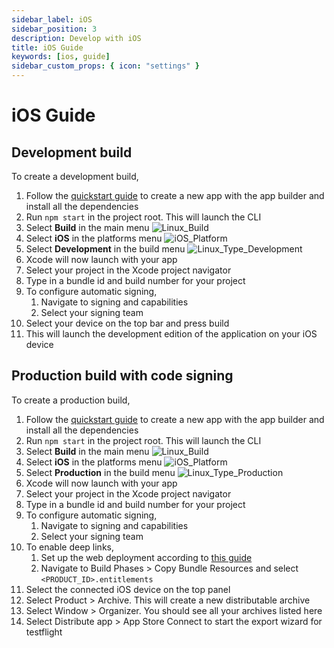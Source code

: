 ```yaml
---
sidebar_label: iOS
sidebar_position: 3
description: Develop with iOS
title: iOS Guide
keywords: [ios, guide]
sidebar_custom_props: { icon: "settings" }
---
```


# iOS Guide

## Development build

To create a development build,

1.  Follow the [quickstart guide](/turn-key/quickstart) to create a new app with the app builder and install all the dependencies
1.  Run `npm start` in the project root. This will launch the CLI
1.  Select **Build** in the main menu
    <image alt="Linux_Build" className="guide-img" lightImageSrc="guides/Linux_Build.png" darkImageSrc="guides/Linux_Build.png" />
1.  Select **iOS** in the platforms menu
    <image alt="iOS_Platform" className="guide-img" lightImageSrc="guides/iOS_Platform.png" darkImageSrc="guides/iOS_Platform.png" />
1.  Select **Development** in the build menu
    <image alt="Linux_Type_Development" className="guide-img" lightImageSrc="guides/Linux_Type_Development.png" darkImageSrc="guides/Linux_Type_Development.png" />
1.  Xcode will now launch with your app
1.  Select your project in the Xcode project navigator
1.  Type in a bundle id and build number for your project
1.  To configure automatic signing,
    1.  Navigate to signing and capabilities
    1.  Select your signing team
1.  Select your device on the top bar and press build
1.  This will launch the development edition of the application on your iOS device

## Production build with code signing

To create a production build,

1.  Follow the [quickstart guide](/turn-key/quickstart) to create a new app with the app builder and install all the dependencies
1.  Run `npm start` in the project root. This will launch the CLI
1.  Select **Build** in the main menu
    <image alt="Linux_Build" className="guide-img" lightImageSrc="guides/Linux_Build.png" darkImageSrc="guides/Linux_Build.png" />
1.  Select **iOS** in the platforms menu
    <image alt="iOS_Platform" className="guide-img" lightImageSrc="guides/iOS_Platform.png" darkImageSrc="guides/iOS_Platform.png" />
1.  Select **Production** in the build menu
    <image alt="Linux_Type_Production" className="guide-img" lightImageSrc="guides/Linux_Type_Production.png" darkImageSrc="guides/Linux_Type_Production.png" />
1.  Xcode will now launch with your app
1.  Select your project in the Xcode project navigator
1.  Type in a bundle id and build number for your project
1.  To configure automatic signing,
    1.  Navigate to signing and capabilities
    1.  Select your signing team
1.  To enable deep links,
    1.  Set up the web deployment according to [this guide](/turn-key/guides/frontend/Web-guide#production-build)
    1.  Navigate to Build Phases > Copy Bundle Resources and select `<PRODUCT_ID>.entitlements`
1.  Select the connected iOS device on the top panel
1.  Select Product > Archive. This will create a new distributable archive
1.  Select Window > Organizer. You should see all your archives listed here
1.  Select Distribute app > App Store Connect to start the export wizard for testflight
